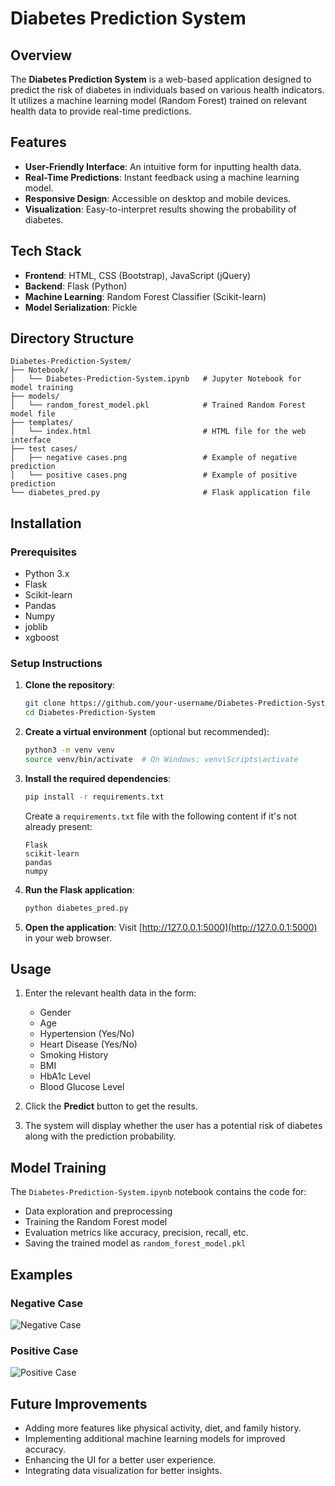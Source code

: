 # Diabetes Prediction System

## Overview

The **Diabetes Prediction System** is a web-based application designed to predict the risk of diabetes in individuals based on various health indicators. It utilizes a machine learning model (Random Forest) trained on relevant health data to provide real-time predictions.

## Features

- **User-Friendly Interface**: An intuitive form for inputting health data.
- **Real-Time Predictions**: Instant feedback using a machine learning model.
- **Responsive Design**: Accessible on desktop and mobile devices.
- **Visualization**: Easy-to-interpret results showing the probability of diabetes.

## Tech Stack

- **Frontend**: HTML, CSS (Bootstrap), JavaScript (jQuery)
- **Backend**: Flask (Python)
- **Machine Learning**: Random Forest Classifier (Scikit-learn)
- **Model Serialization**: Pickle

## Directory Structure

```
Diabetes-Prediction-System/
├── Notebook/
│   └── Diabetes-Prediction-System.ipynb   # Jupyter Notebook for model training
├── models/
│   └── random_forest_model.pkl            # Trained Random Forest model file
├── templates/
│   └── index.html                         # HTML file for the web interface
├── test cases/
│   ├── negative cases.png                 # Example of negative prediction
│   └── positive cases.png                 # Example of positive prediction
└── diabetes_pred.py                       # Flask application file
```

## Installation

### Prerequisites

- Python 3.x
- Flask
- Scikit-learn
- Pandas
- Numpy
- joblib
- xgboost
### Setup Instructions

1. **Clone the repository**:
   ```bash
   git clone https://github.com/your-username/Diabetes-Prediction-System.git
   cd Diabetes-Prediction-System
   ```

2. **Create a virtual environment** (optional but recommended):
   ```bash
   python3 -m venv venv
   source venv/bin/activate  # On Windows: venv\Scripts\activate
   ```

3. **Install the required dependencies**:
   ```bash
   pip install -r requirements.txt
   ```

   Create a `requirements.txt` file with the following content if it's not already present:
   ```
   Flask
   scikit-learn
   pandas
   numpy
   ```

4. **Run the Flask application**:
   ```bash
   python diabetes_pred.py
   ```

5. **Open the application**:
   Visit [http://127.0.0.1:5000](http://127.0.0.1:5000) in your web browser.

## Usage

1. Enter the relevant health data in the form:
   - Gender
   - Age
   - Hypertension (Yes/No)
   - Heart Disease (Yes/No)
   - Smoking History
   - BMI
   - HbA1c Level
   - Blood Glucose Level

2. Click the **Predict** button to get the results.
3. The system will display whether the user has a potential risk of diabetes along with the prediction probability.

## Model Training

The `Diabetes-Prediction-System.ipynb` notebook contains the code for:
- Data exploration and preprocessing
- Training the Random Forest model
- Evaluation metrics like accuracy, precision, recall, etc.
- Saving the trained model as `random_forest_model.pkl`

## Examples

### Negative Case
![Negative Case](test%20cases/negative%20cases.png)

### Positive Case
![Positive Case](test%20cases/positive%20cases.png)

## Future Improvements

- Adding more features like physical activity, diet, and family history.
- Implementing additional machine learning models for improved accuracy.
- Enhancing the UI for a better user experience.
- Integrating data visualization for better insights.
